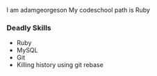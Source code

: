 I am adamgeorgeson
My codeschool path is Ruby

### Deadly Skills

* Ruby
* MySQL
* Git
* Killing history using git rebase
